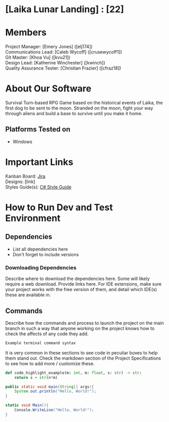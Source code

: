 # [Laika Lunar Landing] : [22]
# Members
Project Manager: [Emery Jones] ([elj174])\
Communications Lead: [Caleb Wycoff] ([crusewycoff1])\
Git Master: [Khoa Vu] ([kvu21])\
Design Lead: [Katherine Winchester] ([kwinch])\
Quality Assurance Tester: [Christian Frazier] ([cfraz18])

# About Our Software

Survival Turn-based RPG Game based on the historical events of Laika, the first dog to be sent to the moon. Stranded on the moon, fight your way through aliens and build a base to survive until you make it home.
## Platforms Tested on
- Windows
# Important Links
Kanban Board: [Jira](https://3108team22.atlassian.net/jira/software/projects/LLL/boards/1?atlOrigin=eyJpIjoiYjFkYzc5NmEwNGNjNDkwMTk4OWQyNTNiOTc4MWJjNDgiLCJwIjoiaiJ9)\
Designs: [link]\
Styles Guide(s): [C# Style Guide](https://docs.godotengine.org/en/stable/tutorials/scripting/c_sharp/c_sharp_style_guide.html)

# How to Run Dev and Test Environment

## Dependencies
- List all dependencies here
- Don't forget to include versions
### Downloading Dependencies
Describe where to download the dependencies here. Some will likely require a web download. Provide links here. For IDE extensions, make sure your project works with the free version of them, and detail which IDE(s) these are available in. 

## Commands
Describe how the commands and process to launch the project on the main branch in such a way that anyone working on the project knows how to check the affects of any code they add.

```sh
Example terminal command syntax
```

It is very common in these sections to see code in peculiar boxes to help them stand out. Check the markdown section of the Project Specifications to see how to add more / customize these.

```python
def code_highlight_example(m: int, m: float, s: str) -> str:
	return s + str(n*m)
```

```java
public static void main(String[] args){
	System.out.println("Hello, World!");
}
```

```c#
static void Main(){
	Console.WriteLine("Hello, World!");
}
```
